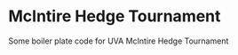 McIntire Hedge Tournament
=======================

Some boiler plate code for UVA McIntire Hedge Tournament
